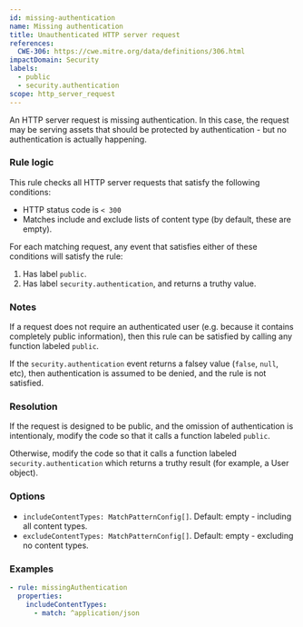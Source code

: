 ```yaml
---
id: missing-authentication
name: Missing authentication
title: Unauthenticated HTTP server request
references:
  CWE-306: https://cwe.mitre.org/data/definitions/306.html
impactDomain: Security
labels:
  - public
  - security.authentication
scope: http_server_request
---
```


An HTTP server request is missing authentication. In this case, the request may be serving assets
that should be protected by authentication - but no authentication is actually happening.

### Rule logic

This rule checks all HTTP server requests that satisfy the following conditions:

- HTTP status code is `< 300`
- Matches include and exclude lists of content type (by default, these are empty).

For each matching request, any event that satisfies either of these conditions will satisfy the rule:

1. Has label `public`.
2. Has label `security.authentication`, and returns a truthy value.

### Notes

If a request does not require an authenticated user (e.g. because it contains completely public
information), then this rule can be satisfied by calling any function labeled `public`.

If the `security.authentication` event returns a falsey value (`false`, `null`, etc), then
authentication is assumed to be denied, and the rule is not satisfied.

### Resolution

If the request is designed to be public, and the omission of authentication is intentionaly, modify
the code so that it calls a function labeled `public`.

Otherwise, modify the code so that it calls a function labeled `security.authentication` which
returns a truthy result (for example, a User object).

### Options

- `includeContentTypes: MatchPatternConfig[]`. Default: empty - including all content types.
- `excludeContentTypes: MatchPatternConfig[]`. Default: empty - excluding no content types.

### Examples

```yaml
- rule: missingAuthentication
  properties:
    includeContentTypes:
      - match: ^application/json
```
